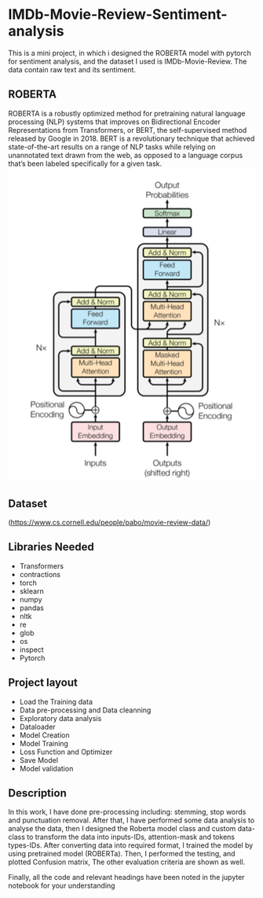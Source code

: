 # IMDb-Movie-Review-Sentiment-analysis
This is a mini project, in which i designed the ROBERTA model with pytorch for sentiment analysis, and the dataset I used is IMDb-Movie-Review. The data contain raw text and its sentiment. 
## ROBERTA 
ROBERTA is a robustly optimized method for pretraining natural language processing (NLP) systems that improves on Bidirectional Encoder Representations from Transformers, or BERT, the self-supervised method released by Google in 2018. BERT is a revolutionary technique that achieved state-of-the-art results on a range of NLP tasks while relying on unannotated text drawn from the web, as opposed to a language corpus that’s been labeled specifically for a given task.
![](images/01.png)

## Dataset
(https://www.cs.cornell.edu/people/pabo/movie-review-data/)

## Libraries Needed
- Transformers
- contractions
- torch
- sklearn
- numpy
- pandas
- nltk
- re
- glob
- os
- inspect
- Pytorch

## Project layout
- Load the Training data
- Data pre-processing and Data cleanning
- Exploratory data analysis
- Dataloader
- Model Creation
- Model Training
- Loss Function and Optimizer
- Save Model
- Model validation

## Description
In this work, I have done pre-processing including: stemming, stop words and punctuation removal. After that, I have performed some data analysis to analyse the data, then I designed the Roberta model class and custom data-class to transform the data into inputs-IDs, attention-mask and tokens types-IDs. After converting data into required format, I trained the model by using pretrained model (ROBERTa). Then, I performed the testing, and plotted Confusion matrix, The other evaluation criteria are shown as well.

Finally, all the code and relevant headings have been noted in the jupyter notebook for your understanding



